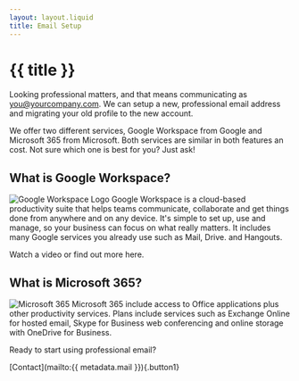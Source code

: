```yaml
---
layout: layout.liquid
title: Email Setup
---
```

# {{ title }}
Looking professional matters, and that means communicating as you@yourcompany.com.  We can setup a new, professional email address and migrating your old profile to the new account.

We offer two different services, Google Workspace from Google and Microsoft 365 from Microsoft. Both services are similar in both features an cost. Not sure which one is best for you? Just ask!


## What is Google Workspace?
![Google Workspace Logo](logo-large.png)
Google Workspace is a cloud-based productivity suite that helps teams communicate, collaborate and get things done from anywhere and on any device. It's simple to set up, use and manage, so your business can focus on what really matters. It includes many Google services you already use such as Mail, Drive. and Hangouts.

Watch a video or find out more here.

## What is Microsoft 365?
![Microsoft 365](Office_365_2013_Square.png)
Microsoft 365 include access to Office applications plus other productivity services. Plans include services such as Exchange Online for hosted email, Skype for Business web conferencing and online storage with OneDrive for Business.

Ready to start using professional email?

[Contact](mailto:{{ metadata.mail }}){.button1}